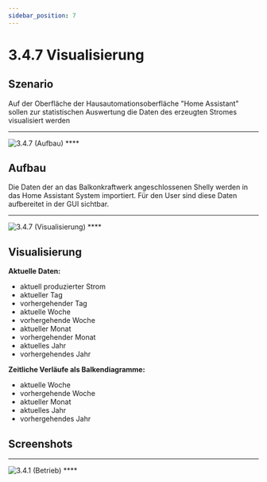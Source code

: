 ```yaml
---
sidebar_position: 7
---
```


# 3.4.7 Visualisierung

## Szenario

Auf der Oberfläche der Hausautomationsoberfläche "Home Assistant" sollen zur statistischen Auswertung die Daten des erzeugten Stromes visualisiert werden


****
<img src="/img/3.4.7 (Aufbau).png" alt="3.4.7 (Aufbau)" width=""/> 
****


## Aufbau
Die Daten der an das Balkonkraftwerk angeschlossenen Shelly werden in das Home Assistant System importiert. Für den User sind diese Daten aufbereitet in der GUI sichtbar.

****
<img src="/img/3.4.7 (Visualisierung).png" alt="3.4.7 (Visualisierung)" width=""/> 
****


## Visualisierung

**Aktuelle Daten:**
- aktuell produzierter Strom
- aktueller Tag
- vorhergehender Tag
- aktuelle Woche
- vorhergehende Woche
- aktueller Monat
- vorhergehender Monat
- aktuelles Jahr
- vorhergehendes Jahr

**Zeitliche Verläufe als Balkendiagramme:**
- aktuelle Woche
- vorhergehende Woche
- aktueller Monat
- aktuelles Jahr
- vorhergehendes Jahr 


## Screenshots

****
<img src="/img/3.4.1 (Betrieb).png" alt="3.4.1 (Betrieb)" width=""/> 
****